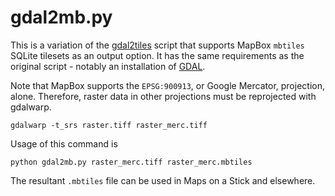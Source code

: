 # gdal2mb.py

This is a variation of the [gdal2tiles](http://www.klokan.cz/projects/gdal2tiles/) script that supports MapBox `mbtiles` SQLite tilesets as an output option. It has the same requirements as the original script - notably an installation of [GDAL](http://www.gdal.org/).

Note that MapBox supports the `EPSG:900913`, or Google Mercator, projection, alone. Therefore, raster data in other projections must be reprojected with gdalwarp.

    gdalwarp -t_srs raster.tiff raster_merc.tiff

Usage of this command is

    python gdal2mb.py raster_merc.tiff raster_merc.mbtiles

The resultant `.mbtiles` file can be used in Maps on a Stick and elsewhere.